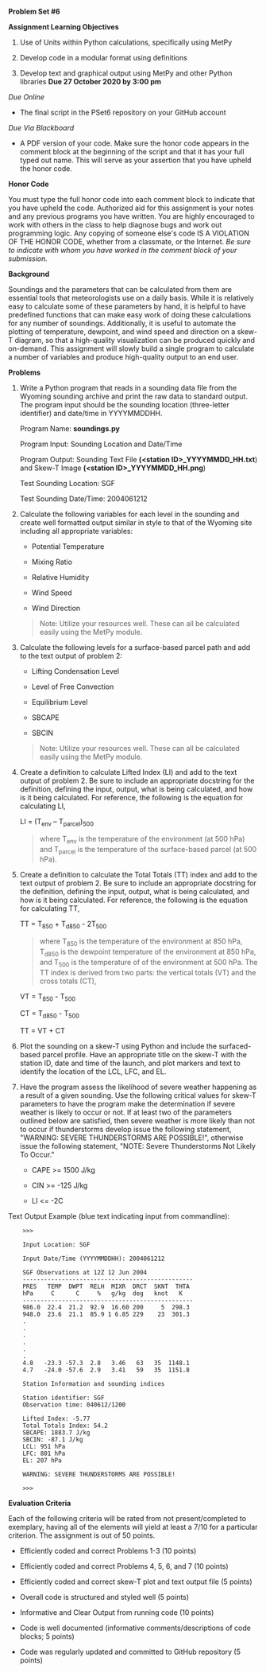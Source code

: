 **Problem Set \#6**

**Assignment Learning Objectives**

1.  Use of Units within Python calculations, specifically using MetPy

2.  Develop code in a modular format using definitions

3.  Develop text and graphical output using MetPy and other Python
    libraries
**Due 27 October 2020 by 3:00 pm**

*Due Online*

-   The final script in the PSet6 repository on your GitHub account

*Due Via Blackboard*

-   A PDF version of your code. Make sure the honor code appears in the comment 
block at the beginning of the script and that it has your full typed out name. 
This will serve as your assertion that you have upheld the honor code.

**Honor Code**

You must type the full honor code into each comment block to indicate
that you have upheld the code. Authorized aid for this assignment is
your notes and any previous programs you have written. You are highly
encouraged to work with others in the class to help diagnose bugs and
work out programming logic. Any copying of someone else's code IS A
VIOLATION OF THE HONOR CODE, whether from a classmate, or the Internet.
*Be sure to indicate with whom you have worked in the comment block of
your submission.*

**Background**

Soundings and the parameters that can be calculated from them are
essential tools that meteorologists use on a daily basis. While it is
relatively easy to calculate some of these parameters by hand, it is
helpful to have predefined functions that can make easy work of doing
these calculations for any number of soundings. Additionally, it is
useful to automate the plotting of temperature, dewpoint, and wind speed
and direction on a skew-T diagram, so that a high-quality visualization
can be produced quickly and on-demand. This assignment will slowly build
a single program to calculate a number of variables and produce
high-quality output to an end user.

**Problems**

1.  Write a Python program that reads in a sounding data file from the
    Wyoming sounding archive and print the raw data to standard output.
    The program input should be the sounding location (three-letter
    identifier) and date/time in YYYYMMDDHH.

    Program Name: **soundings.py**

    Program Input: Sounding Location and Date/Time

    Program Output: Sounding Text File **(\<station
    ID\>\_YYYYMMDD\_HH.txt**) and Skew-T Image **(\<station
    ID\>\_YYYYMMDD\_HH.png**)

    Test Sounding Location: SGF

    Test Sounding Date/Time: 2004061212

2.  Calculate the following variables for each level in the sounding and
    create well formatted output similar in style to that of the Wyoming
    site including all appropriate variables:

    -   Potential Temperature

    -   Mixing Ratio

    -   Relative Humidity

    -   Wind Speed

    -   Wind Direction

    > Note: Utilize your resources well. These can all be calculated easily
    > using the MetPy module.

3.  Calculate the following levels for a surface-based parcel path and
    add to the text output of problem 2:

    -   Lifting Condensation Level

    -   Level of Free Convection

    -   Equilibrium Level

    -   SBCAPE

    -   SBCIN

    > Note: Utilize your resources well. These can all be calculated easily using the MetPy module.

4.  Create a definition to calculate Lifted Index (LI) and add to the
    text output of problem 2. Be sure to include an appropriate
    docstring for the definition, defining the input, output, what is
    being calculated, and how is it being calculated. For reference, the
    following is the equation for calculating LI,

    LI  = (T<sub>env</sub> – T<sub>parcel</sub>)<sub>500</sub>

    > where T<sub>env</sub> is the temperature of the environment (at 500 hPa) and
    > T<sub>parcel</sub> is the temperature of the surface-based parcel (at 500 hPa).

5.  Create a definition to calculate the Total Totals (TT) index and add
    to the text output of problem 2. Be sure to include an appropriate
    docstring for the definition, defining the input, output, what is
    being calculated, and how is it being calculated. For reference, the
    following is the equation for calculating TT,

    TT = T<sub>850</sub> + T<sub>d850</sub> - 2T<sub>500</sub>

    > where T<sub>850</sub> is the temperature of the environment at 850 hPa, T<sub>d850</sub>
    >  is the dewpoint temperature of the environment at 850 hPa, and T<sub>500</sub> is the
    > temperature of of the environment at 500 hPa. The TT index is derived from two parts:
    > the vertical totals (VT) and the cross totals (CT),

    VT = T<sub>850</sub> - T<sub>500</sub>

    CT = T<sub>d850</sub> - T<sub>500</sub>

    TT = VT + CT

6.  Plot the sounding on a skew-T using Python and include the
    surfaced-based parcel profile. Have an appropriate title on the
    skew-T with the station ID, date and time of the launch, and plot
    markers and text to identify the location of the LCL, LFC, and EL.

7.  Have the program assess the likelihood of severe weather happening
    as a result of a given sounding. Use the following critical values
    for skew-T parameters to have the program make the determination if
    severe weather is likely to occur or not. If at least two of the
    parameters outlined below are satisfied, then severe weather is more
    likely than not to occur if thunderstorms develop issue the
    following statement, "WARNING: SEVERE THUNDERSTORMS ARE POSSIBLE!",
    otherwise issue the following statement, "NOTE: Severe Thunderstorms
    Not Likely To Occur."

    -   CAPE \>= 1500 J/kg

    -   CIN \>= -125 J/kg

    -   LI \<= -2C

Text Output Example (blue text indicating input from commandline):

        >>>

        Input Location: SGF

        Input Date/Time (YYYYMMDDHH): 2004061212

        SGF Observations at 12Z 12 Jun 2004
        ------------------------------------------------
        PRES   TEMP  DWPT  RELH  MIXR  DRCT  SKNT  THTA
        hPa     C      C     %   g/kg  deg   knot   K
        ------------------------------------------------
        986.0  22.4  21.2  92.9  16.60 200     5  298.3
        948.0  23.6  21.1  85.9 1 6.85 229    23  301.3
        .
        .
        .
        .
        .
        .
        4.8   -23.3 -57.3  2.8   3.46   63   35  1148.1
        4.7   -24.0 -57.6  2.9   3.41   59   35  1151.8

        Station Information and sounding indices

        Station identifier: SGF
        Observation time: 040612/1200

        Lifted Index: -5.77
        Total Totals Index: 54.2
        SBCAPE: 1883.7 J/kg
        SBCIN: -87.1 J/kg
        LCL: 951 hPa
        LFC: 801 hPa
        EL: 207 hPa

        WARNING: SEVERE THUNDERSTORMS ARE POSSIBLE!

        >>>

**Evaluation Criteria**

Each of the following criteria will be rated from not present/completed
to exemplary, having all of the elements will yield at least a 7/10 for
a particular criterion. The assignment is out of 50 points.

-   Efficiently coded and correct Problems 1-3 (10 points)

-   Efficiently coded and correct Problems 4, 5, 6, and 7 (10 points)

-   Efficiently coded and correct skew-T plot and text output file (5
    points)

-   Overall code is structured and styled well (5 points)

-   Informative and Clear Output from running code (10 points)

-   Code is well documented (informative comments/descriptions of code
    blocks; 5 points)

-   Code was regularly updated and committed to GitHub repository (5
    points)
